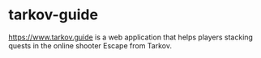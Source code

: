 # tarkov-guide
https://www.tarkov.guide is a web application that helps players stacking quests in the online shooter Escape from Tarkov.
